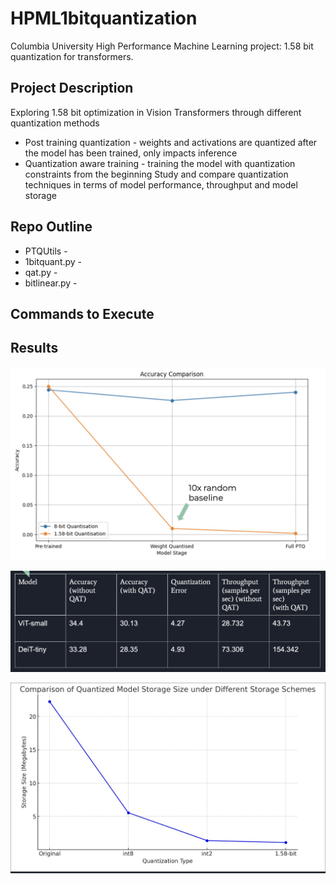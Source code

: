 # HPML1bitquantization
Columbia University High Performance Machine Learning project: 1.58 bit quantization for transformers. 

## Project Description
Exploring 1.58 bit optimization in Vision Transformers through different quantization methods
* Post training quantization - weights and activations are quantized after the model has been trained, only impacts inference
* Quantization aware training - training the model with quantization constraints from the beginning
Study and compare quantization techniques in terms of model performance, throughput and model storage

## Repo Outline
* PTQUtils -
* 1bitquant.py - 
* qat.py - 
* bitlinear.py - 

## Commands to Execute

## Results

![Accuracies from Post Training Quantization](https://github.com/ramanodgers/HPML1bitquantization/blob/main/docs/resultsImages/pqt.png)

![alt text](https://github.com/ramanodgers/HPML1bitquantization/blob/main/docs/resultsImages/qat.png)

![alt text](https://github.com/ramanodgers/HPML1bitquantization/blob/main/docs/resultsImages/storage.png)




